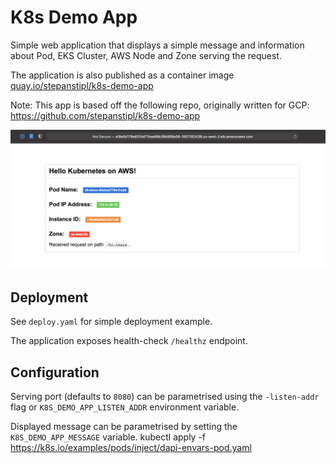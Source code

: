 # K8s Demo App

Simple web application that displays a simple message and information about Pod, EKS Cluster, AWS Node and Zone serving the request.

The application is also published as a container image [quay.io/stepanstipl/k8s-demo-app][1]

Note: This app is based off the following repo, originally written for GCP: https://github.com/stepanstipl/k8s-demo-app

[1]: https://quay.io/repository/stepanstipl/k8s-demo-app

![screenshot](imgs/screenshot.png)

## Deployment

See `deploy.yaml` for simple deployment example.

The application exposes health-check `/healthz` endpoint.

## Configuration

Serving port (defaults to `8080`) can be parametrised using the `-listen-addr` flag or `K8S_DEMO_APP_LISTEN_ADDR` environment variable.

Displayed message can be parametrised by setting the `K8S_DEMO_APP_MESSAGE` variable.
kubectl apply -f https://k8s.io/examples/pods/inject/dapi-envars-pod.yaml
